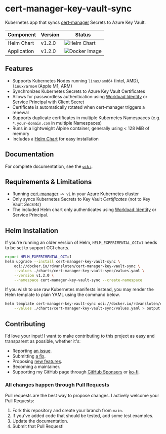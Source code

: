 # cert-manager-key-vault-sync

Kubernetes app that syncs [cert-manager](https://cert-manager.io) Secrets to Azure Key Vault.

| Component   | Version | Status                                                                                                                           |
| ----------- | ------- | -------------------------------------------------------------------------------------------------------------------------------- |
| Helm Chart  | v1.2.0  | ![Helm Chart](https://github.com/rdvansloten/cert-manager-key-vault-sync/actions/workflows/build-push-helm-chart.yaml/badge.svg) |
| Application | v1.2.0  | ![Docker Image](https://github.com/rdvansloten/cert-manager-key-vault-sync/actions/workflows/build-push-image.yaml/badge.svg)    |

## Features

- Supports Kubernetes Nodes running `linux/amd64` (Intel, AMD), `linux/arm64` (Apple M1, ARM)
- Synchronizes Kubernetes Secrets to Azure Key Vault Certificates
- Allows for passwordless authentication using [Workload Identity](https://learn.microsoft.com/en-us/azure/aks/workload-identity-overview) or Service Principal with Client Secret
- Certificate is automatically rotated when cert-manager triggers a renewal
- Supports duplicate certificates in multiple Kubernetes Namespaces (e.g. `*.your-domain.com` in multiple Namespaces)
- Runs in a lightweight Alpine container, generally using < 128 MiB of memory
- Includes a [Helm Chart](#helm-installation) for easy installation

## Documentation

For complete documentation, see the [`wiki`](./wiki).

## Requirements & Limitations

- Running [cert-manager](https://cert-manager.io) `~> v1` in your Azure Kubernetes cluster
- Only syncs Kubernetes Secrets to Key Vault _Certificates_ (not to Key Vault _Secrets_)
- The included Helm chart only authenticates using [Workload Identity](https://learn.microsoft.com/en-us/azure/aks/workload-identity-overview) or Service Principal.

## Helm Installation

If you're running an older version of Helm, `HELM_EXPERIMENTAL_OCI=1` needs to be set to support OCI charts.

```sh
export HELM_EXPERIMENTAL_OCI=1
helm upgrade --install cert-manager-key-vault-sync \
    oci://docker.io/rdvansloten/cert-manager-key-vault-sync \
    --values ./charts/cert-manager-key-vault-sync/values.yaml \
    --version v1.2.0 \
    --namespace cert-manager-key-vault-sync --create-namespace
```

If you wish to use raw Kubernetes manifests instead, you may render the Helm template to plain YAML using the command below.

```sh
helm template cert-manager-key-vault-sync oci://docker.io/rdvansloten/cert-manager-key-vault-sync --version v1.2.0 \
    --values ./charts/cert-manager-key-vault-sync/values.yaml > output.yaml
```

## Contributing

I'd love your input! I want to make contributing to this project as easy and transparent as possible, whether it's:

- Reporting [an issue](https://github.com/rdvansloten/cert-manager-key-vault-sync/issues/new?assignees=&labels=bug&template=bug_report.yml).
- Submitting [a fix](https://github.com/rdvansloten/cert-manager-key-vault-sync/compare).
- Proposing [new features](https://github.com/rdvansloten/cert-manager-key-vault-sync/issues/new?assignees=&labels=enhancement&template=feature_request.yml).
- Becoming a maintainer.
- Supporting my GitHub page through [GitHub Sponsors](https://github.com/sponsors/rdvansloten) or [ko-fi](https://ko-fi.com/V7V0WI9MI).

### All changes happen through Pull Requests

Pull requests are the best way to propose changes. I actively welcome your Pull Requests:

1. Fork this repository and create your branch from `main`.
2. If you've added code that should be tested, add some test examples.
3. Update the documentation.
4. Submit that Pull Request!
